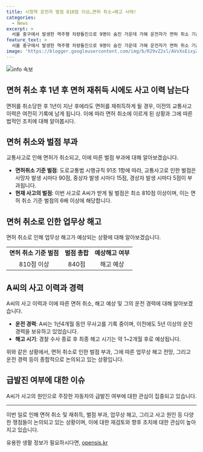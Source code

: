 ```yaml
---
title: 시청역 운전자 벌점 810점 이상…면허 취소→해고 사태!
categories:
  - News
excerpt: >
  서울 중구에서 발생한 역주행 차량돌진으로 9명이 숨진 가운데 가해 운전자가 면허 취소 기준 벌점의 6배를 받게 될 전망이다. 이에 따라 회사에서도 해고 수순을 밟을 것으로 보인다. A씨는 1년4개월 동안 무사고를 기록했지만 이번 사고는 면허 취소 후에도 재취득해도 이력이 남을 것으로 예상된다. 경찰은 A씨를 업무상과실치사상 혐의로 입건했으며, 급발진 여부에 대한 관심도 높다. A씨는 주변에 급발진으로 사고가 발생했다고 주장하고 있다.
feature_text: >
  서울 중구에서 발생한 역주행 차량돌진으로 9명이 숨진 가운데 가해 운전자가 면허 취소 기준 벌점의 6배를 받게 될 전망이다. 이에 따라 회사에서도 해고 수순을 밟을 것으로 보인다. A씨는 1년4개월 동안 무사고를 기록했지만 이번 사고는 면허 취소 후에도 재취득해도 이력이 남을 것으로 예상된다. 경찰은 A씨를 업무상과실치사상 혐의로 입건했으며, 급발진 여부에 대한 관심도 높다. A씨는 주변에 급발진으로 사고가 발생했다고 주장하고 있다.
image: 'https://blogger.googleusercontent.com/img/b/R29vZ2xl/AVvXsEixyZcFfHzMRdzZMjFBmAUKJYCLCGyLL1o632UiGVXcaFdKo_bkvkuCioo0uUKlGfBVcT3P84aROyZIXSBEx3Aw5nCQ3pTgDom1WDC4m8eifvWiAmWEEVb4x6G_l8C0QH225ldMjyaFvpxGEBGNO37VmDTDMHGhJPq73UglMfDca1-0aw/s1600/blogspot.png'
---
```


<p><img src="https://blogger.googleusercontent.com/img/b/R29vZ2xl/AVvXsEixyZcFfHzMRdzZMjFBmAUKJYCLCGyLL1o632UiGVXcaFdKo_bkvkuCioo0uUKlGfBVcT3P84aROyZIXSBEx3Aw5nCQ3pTgDom1WDC4m8eifvWiAmWEEVb4x6G_l8C0QH225ldMjyaFvpxGEBGNO37VmDTDMHGhJPq73UglMfDca1-0aw/s1600/blogspot.png" alt="info 속보" /></p>

<h2 data-ke-size="size26">면허 취소 후 1년 후 면허 재취득 시에도 사고 이력 남는다</h2>

<p data-ke-size="size16">면허를 취소당한 후 1년이 지난 후에라도 면허를 재취득하게 될 경우, 이전의 교통사고 이력은 여전히 기록에 남게 됩니다. 이에 따라 면허 취소에 이르게 된 상황과 그에 따른 법적인 조치에 대해 알아봅시다.</p>

<h2 data-ke-size="size26">면허 취소와 벌점 부과</h2>

<p data-ke-size="size16">교통사고로 인해 면허가 취소되고, 이에 따른 벌점 부과에 대해 알아보겠습니다.</p>

<ul>
<li><b>면허취소 기준 벌점</b>: 도로교통법 시행규칙 91조 1항에 따라, 교통사고로 인한 벌점은 사망자 발생 시마다 90점, 중상자 발생 시마다 15점, 경상자 발생 시마다 5점이 부과됩니다.</li>
<li><b>현재 사고의 벌점</b>: 이번 사고로 A씨가 받게 될 벌점은 최소 810점 이상이며, 이는 면허 취소 기준 벌점의 6배 이상에 해당합니다.</li>
</ul>

<h2 data-ke-size="size26">면허 취소로 인한 업무상 해고</h2>

<p data-ke-size="size16">면허 취소로 인해 업무상 해고가 예상되는 상황에 대해 알아보겠습니다.</p>

<table>
<tr>
<td style="text-align: center; height: 17px;"><b>면허 취소 기준 벌점</b></td>
<td style="text-align: center; height: 17px;"><b>벌점 총합</b></td>
<td style="text-align: center; height: 17px;"><b>예상해고 여부</b></td>
</tr>
<tr>
<td style="text-align: center; height: 17px;">810점 이상</td>
<td style="text-align: center; height: 17px;">840점</td>
<td style="text-align: center; height: 17px;">해고 예상</td>
</tr>
</table>

<h2 data-ke-size="size26">A씨의 사고 이력과 경력</h2>

<p data-ke-size="size16">A씨의 사고 이력과 이에 따른 면허 취소, 해고 예상 및 그의 운전 경력에 대해 알아보겠습니다.</p>

<ul>
<li><b>운전 경력</b>: A씨는 1년4개월 동안 무사고를 기록 중이며, 이전에도 5년 이상의 운전 경력을 보유하고 있었습니다.</li>
<li><b>해고 시기</b>: 경찰 수사 종료 후 최종 해고 시기는 약 1~2개월 후로 예상됩니다.</li>
</ul>

<p data-ke-size="size16">위와 같은 상황에서, 면허 취소로 인한 벌점 부과, 그에 따른 업무상 해고 전망, 그리고 운전 경력 등이 종합적으로 논의되고 있는 상황입니다.</p>

<h2 data-ke-size="size26">급발진 여부에 대한 이슈</h2>

<p data-ke-size="size16">A씨가 사고의 원인으로 주장한 자동차의 급발진 여부에 대한 관심이 집중되고 있습니다.</p>

<hr>

<p data-ke-size="size16">이번 일로 인해 면허 취소 및 재취득, 벌점 부과, 업무상 해고, 그리고 사고 원인 등 다양한 쟁점들이 논의되고 있는 상황이며, 이에 대한 재검토와 향후 조치에 대한 관심이 높아지고 있습니다.</p>
유용한 생활 정보가 필요하시다면, <a href="https://opensis.kr" rel="dofollow">opensis.kr</a>



